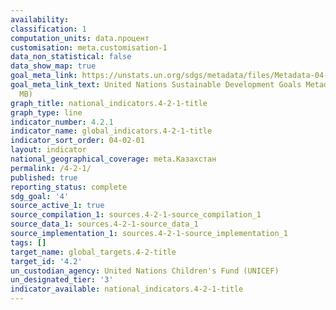 ```yaml
---
availability:
classification: 1
computation_units: data.процент
customisation: meta.customisation-1
data_non_statistical: false
data_show_map: true
goal_meta_link: https://unstats.un.org/sdgs/metadata/files/Metadata-04-02-01.pdf
goal_meta_link_text: United Nations Sustainable Development Goals Metadata (PDF 4.0
  MB)
graph_title: national_indicators.4-2-1-title
graph_type: line
indicator_number: 4.2.1
indicator_name: global_indicators.4-2-1-title
indicator_sort_order: 04-02-01
layout: indicator
national_geographical_coverage: meta.Казахстан
permalink: /4-2-1/
published: true
reporting_status: complete
sdg_goal: '4'
source_active_1: true
source_compilation_1: sources.4-2-1-source_compilation_1
source_data_1: sources.4-2-1-source_data_1
source_implementation_1: sources.4-2-1-source_implementation_1
tags: []
target_name: global_targets.4-2-title
target_id: '4.2'
un_custodian_agency: United Nations Children's Fund (UNICEF)
un_designated_tier: '3'
indicator_available: national_indicators.4-2-1-title
---
```

